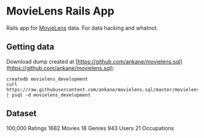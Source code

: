 # MovieLens Rails App

Rails app for [MovieLens](http://grouplens.org/datasets/movielens/) data. For data hacking and whatnot.


## Getting data

Download dump created at [https://github.com/ankane/movielens.sql](https://github.com/ankane/movielens.sql):

```
createdb movielens_development
curl https://raw.githubusercontent.com/ankane/movielens.sql/master/movielens.sql | psql -d movielens_development
```

## Dataset

100,000 Ratings
1682 Movies
18 Genres
943 Users
21 Occupations
